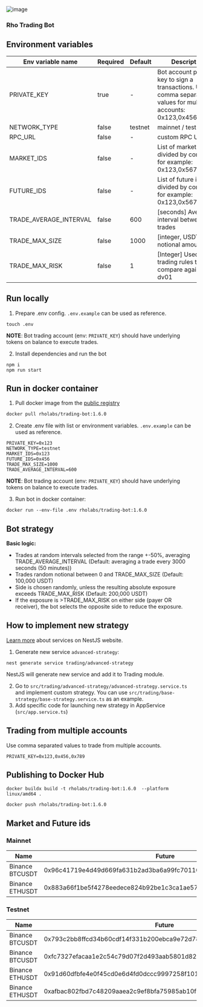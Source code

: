 ![image](https://github.com/RhoLabs/rho-trading-bot/assets/8803471/fb47f21d-badc-4b8c-8be5-a47797c04138)

### Rho Trading Bot

## Environment variables
| Env variable name      | Required | Default | Description                                                                                                          |                                                                                                                                                                                                                                                                                                                                                                                                                                                
|------------------------|----------|---------|----------------------------------------------------------------------------------------------------------------------|
| PRIVATE_KEY            | true     | -       | Bot account private key to sign a transactions. Use comma separated values for multiple accounts: 0x123,0x456,0x789. |
| NETWORK_TYPE           | false    | testnet | mainnet / testnet                                                                                                    |
| RPC_URL                | false    | -       | custom RPC URL                                                                                                       |
| MARKET_IDS             | false    | -       | List of market ids, divided by comma, for example: 0x123,0x567                                                       |
| FUTURE_IDS             | false    | -       | List of future ids, divided by comma, for example: 0x123,0x567                                                       |
| TRADE_AVERAGE_INTERVAL | false    | 600     | [seconds] Average interval between trades                                                                            |
| TRADE_MAX_SIZE         | false    | 1000    | [integer, USDT] Max notional amount                                                                                  |
| TRADE_MAX_RISK         | false    | 1       | [Integer] Used in trading rules to compare against dv01                                                              |

## Run locally
1) Prepare .env config. `.env.example` can be used as reference.
```shell
touch .env
```
**NOTE**: Bot trading account (env: `PRIVATE_KEY`) should have underlying tokens on balance to execute trades.

2) Install dependencies and run the bot
```
npm i
npm run start
```

## Run in docker container

1. Pull docker image from the [public registry](https://hub.docker.com/r/rholabs/trading-bot)
```sh
docker pull rholabs/trading-bot:1.6.0
```

2. Create .env file with list or environment variables. `.env.example` can be used as reference.
```shell
PRIVATE_KEY=0x123
NETWORK_TYPE=testnet
MARKET_IDS=0x123
FUTURE_IDS=0x456
TRADE_MAX_SIZE=1000
TRADE_AVERAGE_INTERVAL=600
```

**NOTE**: Bot trading account (env: `PRIVATE_KEY`) should have underlying tokens on balance to execute trades.

3. Run bot in docker container:
```shell
docker run --env-file .env rholabs/trading-bot:1.6.0
```

## Bot strategy

**Basic logic:**
* Trades at random intervals selected from the range +-50%, averaging TRADE_AVERAGE_INTERVAL (Default: averaging a trade every 3000 seconds (50 minutes))
* Trades random notional between 0 and TRADE_MAX_SIZE (Default: 100,000 USDT)
* Side is chosen randomly, unless the resulting absolute exposure exceeds TRADE_MAX_RISK (Default: 200,000 USDT)
* If the exposure is >TRADE_MAX_RISK on either side (payer OR receiver), the bot selects the opposite side to reduce the exposure.

## How to implement new strategy

[Learn more](https://docs.nestjs.com/providers#services) about services on NestJS website.

1. Generate new service `advanced-strategy`:
```shell
nest generate service trading/advanced-strategy
```
NestJS will generate new service and add it to Trading module.

2. Go to `src/trading/advanced-strategy/advanced-strategy.service.ts` and implement custom strategy. You can use `src/trading/base-strategy/base-strategy.service.ts` as an example.
3. Add specific code for launching new strategy in AppService (`src/app.service.ts`)


## Trading from multiple accounts
Use comma separated values to trade from multiple accounts.
```shell
PRIVATE_KEY=0x123,0x456,0x789
```

## Publishing to Docker Hub
```shell
docker buildx build -t rholabs/trading-bot:1.6.0  --platform linux/amd64 .

docker push rholabs/trading-bot:1.6.0
```

## Market and Future ids

### Mainnet

| Name   | Future | Market | Maturity                                                                                                          |                                                                                                                                                                                                                                                                                                                                                                                                                                                
|------------------------|----------|---------|----------------------------------------------------------------------------------------------------------------------|
| Binance BTCUSDT           | 0x96c41719e4d49d669fa631b2ad3ba6a99fc70110bcc5ab3a31019d95fa0367fa     | 0x852d33076c184e71c510bd29bb2e8ad041f4e32ebfb4dd119469332664a56bce       | June/24 |
| Binance ETHUSDT           | 0x883a66f1be5f4278eedece824b92be1c3ca1ae57d441b4047cd2d4c1fbbf9574    | 0x5dc9814bc6650ce1e620667427cea9497265edd04844c865aaa9e49faf7fe1e0 | June/24


### Testnet

| Name   | Future | Market | Maturity                                                                                                          |                                                                                                                                                                                                                                                                                                                                                                                                                                                
|------------------------|----------|---------|----------------------------------------------------------------------------------------------------------------------|
| Binance BTCUSDT           | 0x793c2bb8ffcd34b60cdf14f331b200ebca9e72d784f14a2c34d0f487784812c7     | 0xb46e832d0cb2456cdc7e2ba8eebd91e5eebba17f50ee6c7a34450e5b8a22467c       | 28/06/24 |
| Binance BTCUSDT           | 0xfc7327efacaa1e2c54c79d07f2d493aab5801d82db18af40b0365e5c7c7bcc28    | 0xb46e832d0cb2456cdc7e2ba8eebd91e5eebba17f50ee6c7a34450e5b8a22467c | 27/09/2024
| Binance ETHUSDT           | 0x91d60dfbfe4e0f45cd0e6d4fd0dccc9997258f1012a04227f8831d3d3b1d43b8     | 0x26099aa48729f70a8df74968eb64f93726fb7154f56c26f9845266648cf36bce       | 28/06/24 |
| Binance ETHUSDT           | 0xafbac802fbd7c48209aaea2c9ef8bfa75985ab10f555723e0f2dfd27e19b50fe    | 0x26099aa48729f70a8df74968eb64f93726fb7154f56c26f9845266648cf36bce | 27/09/2024